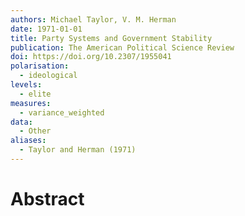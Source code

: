 ```yaml
---
authors: Michael Taylor, V. M. Herman
date: 1971-01-01
title: Party Systems and Government Stability
publication: The American Political Science Review
doi: https://doi.org/10.2307/1955041
polarisation:
  - ideological
levels:
  - elite
measures:
  - variance_weighted
data:
  - Other
aliases:
  - Taylor and Herman (1971)
---
```

# Abstract
